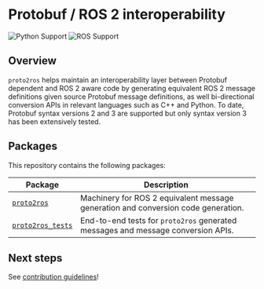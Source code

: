 # Protobuf / ROS 2 interoperability

![Python Support](https://img.shields.io/badge/python-3.8%20%7C%203.9%20%7C%203.10-blue)
![ROS Support](https://img.shields.io/badge/ROS-humble-blue)

## Overview

`proto2ros` helps maintain an interoperability layer between Protobuf dependent and ROS 2 aware code by generating equivalent ROS 2 message definitions given source Protobuf message definitions, as well bi-directional conversion APIs in relevant languages such as C++ and Python. To date, Protobuf syntax versions 2 and 3 are supported but only syntax version 3 has been extensively tested.

## Packages

This repository contains the following packages:

| Package                               | Description                                                                        |
|---------------------------------------| -----------------------------------------------------------------------------------|
| [`proto2ros`](proto2ros)              | Machinery for ROS 2 equivalent message generation and conversion code generation.  |
| [`proto2ros_tests`](proto2ros_tests)  | End-to-end tests for `proto2ros` generated messages and message conversion APIs.   |

## Next steps

See [contribution guidelines](CONTRIBUTING.md)!
